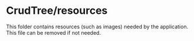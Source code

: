# CrudTree/resources

This folder contains resources (such as images) needed by the application. This file can
be removed if not needed.
